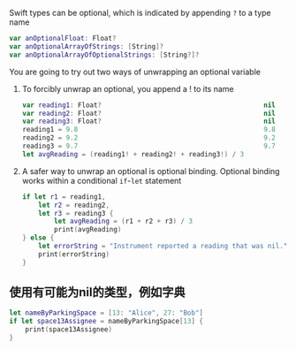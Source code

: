 Swift types can be optional, which is indicated by appending `?` to a type name

```swift
var anOptionalFloat: Float?
var anOptionalArrayOfStrings: [String]?
var anOptionalArrayOfOptionalStrings: [String?]?

```

You are going to try out two ways of unwrapping an optional variable

1. To forcibly unwrap an optional, you append a ! to its name

   ```swift
   var reading1: Float?                                         nil
   var reading2: Float?                                         nil
   var reading3: Float?                                         nil
   reading1 = 9.8                                               9.8
   reading2 = 9.2                                               9.2
   reading3 = 9.7                                               9.7
   let avgReading = (reading1! + reading2! + reading3!) / 3
   ```

2. A safer way to unwrap an optional is optional binding. Optional binding works within a conditional `if`-`let` statement

   ```swift
   if let r1 = reading1,
       let r2 = reading2,
       let r3 = reading3 {
           let avgReading = (r1 + r2 + r3) / 3
           print(avgReading)
   } else {
       let errorString = "Instrument reported a reading that was nil."
       print(errorString)
   }
   ```

## 使用有可能为nil的类型，例如字典

```swift
let nameByParkingSpace = [13: "Alice", 27: "Bob"]   
if let space13Assignee = nameByParkingSpace[13] {
    print(space13Assignee)
}   
```